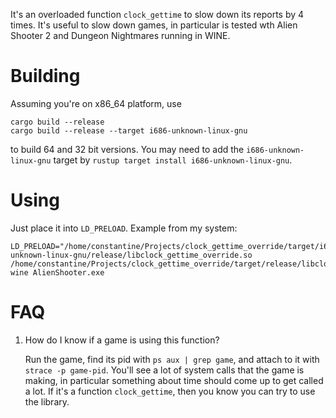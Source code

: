 It's an overloaded function `clock_gettime` to slow down its reports by 4 times. It's useful to slow down games, in particular is tested wth Alien Shooter 2 and Dungeon Nightmares running in WINE.

# Building

Assuming you're on x86_64 platform, use

```
cargo build --release
cargo build --release --target i686-unknown-linux-gnu 
```

to build 64 and 32 bit versions. You may need to add the `i686-unknown-linux-gnu` target by `rustup target install i686-unknown-linux-gnu`.

# Using

Just place it into `LD_PRELOAD`. Example from my system:

	LD_PRELOAD="/home/constantine/Projects/clock_gettime_override/target/i686-unknown-linux-gnu/release/libclock_gettime_override.so /home/constantine/Projects/clock_gettime_override/target/release/libclock_gettime_override.so" wine AlienShooter.exe

# FAQ

1. How do I know if a game is using this function?

    Run the game, find its pid with `ps aux | grep game`, and attach to it with `strace -p game-pid`. You'll see a lot of system calls that the game is making, in particular something about time should come up to get called a lot. If it's a function `clock_gettime`, then you know you can try to use the library. 
